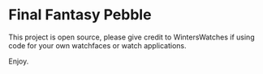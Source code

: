 # Final Fantasy Pebble

This project is open source, please give credit to WintersWatches if using code for your own watchfaces or watch applications.

Enjoy.

